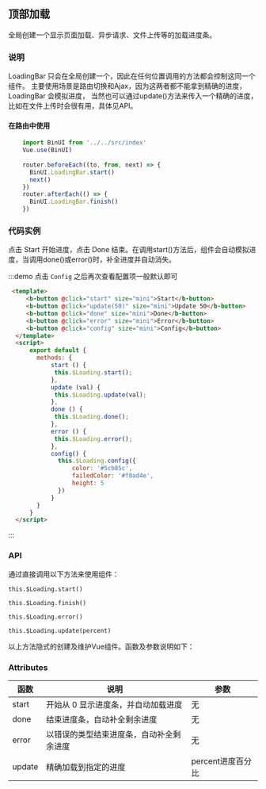 ## 顶部加载

全局创建一个显示页面加载、异步请求、文件上传等的加载进度条。

### 说明

LoadingBar 只会在全局创建一个，因此在任何位置调用的方法都会控制这同一个组件。
主要使用场景是路由切换和Ajax，因为这两者都不能拿到精确的进度，LoadingBar 会模拟进度，
当然也可以通过update()方法来传入一个精确的进度，比如在文件上传时会很有用，具体见API。

#### 在路由中使用

```javascript        
    import BinUI from '../../src/index'
    Vue.use(BinUI)
    
    router.beforeEach((to, from, next) => {
      BinUI.LoadingBar.start()
      next()
    })
    router.afterEach(() => {
      BinUI.LoadingBar.finish()
    })
```

### 代码实例

点击 Start 开始进度，点击 Done 结束。在调用start()方法后，组件会自动模拟进度，当调用done()或error()时，补全进度并自动消失。

:::demo 点击 `Config` 之后再次查看配置项一般默认即可

```html
 <template>
     <b-button @click="start" size="mini">Start</b-button>
     <b-button @click="update(50)" size="mini">Update 50</b-button>
     <b-button @click="done" size="mini">Done</b-button>
     <b-button @click="error" size="mini">Error</b-button>
     <b-button @click="config" size="mini">Config</b-button>
  </template>
  <script>
      export default {
        methods: {
            start () {
             this.$Loading.start();
            },
            update (val) {
             this.$Loading.update(val);
            },
            done () {
             this.$Loading.done();
            },
            error () {
             this.$Loading.error();
            },
            config() {
              this.$Loading.config({
                  color: '#5cb85c',
                  failedColor: '#f0ad4e',
                  height: 5
              })
            }
        }
      }
  </script>
```
:::

### API

通过直接调用以下方法来使用组件：

    this.$Loading.start()
    
    this.$Loading.finish()
    
    this.$Loading.error()
    
    this.$Loading.update(percent)
    
以上方法隐式的创建及维护Vue组件。函数及参数说明如下：

### Attributes

| 函数      | 说明    | 参数      |
|---------- |-------- |---------- |
| start     |  开始从 0 显示进度条，并自动加载进度   | 无  |
| done     |  结束进度条，自动补全剩余进度   | 无  |
| error     |  以错误的类型结束进度条，自动补全剩余进度   | 无  |
| update     |  精确加载到指定的进度   | percent进度百分比  |
